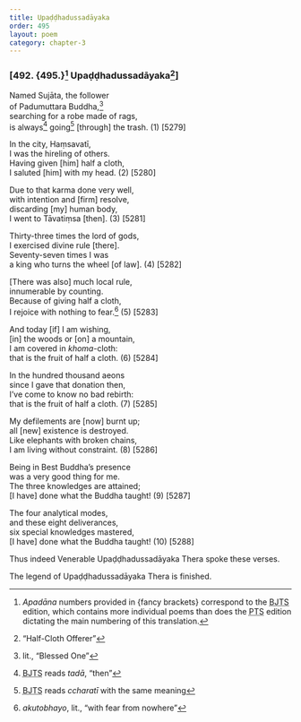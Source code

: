 ```yaml
---
title: Upaḍḍhadussadāyaka
order: 495
layout: poem
category: chapter-3
---
```


### \[492. {495.}[^1] Upaḍḍhadussadāyaka[^2]\]

Named Sujāta, the follower  
of Padumuttara Buddha,[^3]  
searching for a robe made of rags,  
is always[^4] going[^5] \[through\] the trash. (1) \[5279\]

In the city, Haṃsavatī,  
I was the hireling of others.  
Having given \[him\] half a cloth,  
I saluted \[him\] with my head. (2) \[5280\]

Due to that karma done very well,  
with intention and \[firm\] resolve,  
discarding \[my\] human body,  
I went to Tāvatiṃsa \[then\]. (3) \[5281\]

Thirty-three times the lord of gods,  
I exercised divine rule \[there\].  
Seventy-seven times I was  
a king who turns the wheel \[of law\]. (4) \[5282\]

\[There was also\] much local rule,  
innumerable by counting.  
Because of giving half a cloth,  
I rejoice with nothing to fear.[^6] (5) \[5283\]

And today \[if\] I am wishing,  
\[in\] the woods or \[on\] a mountain,  
I am covered in *khoma*-cloth:  
that is the fruit of half a cloth. (6) \[5284\]

In the hundred thousand aeons  
since I gave that donation then,  
I’ve come to know no bad rebirth:  
that is the fruit of half a cloth. (7) \[5285\]

My defilements are \[now\] burnt up;  
all \[new\] existence is destroyed.  
Like elephants with broken chains,  
I am living without constraint. (8) \[5286\]

Being in Best Buddha’s presence  
was a very good thing for me.  
The three knowledges are attained;  
\[I have\] done what the Buddha taught! (9) \[5287\]

The four analytical modes,  
and these eight deliverances,  
six special knowledges mastered,  
\[I have\] done what the Buddha taught! (10) \[5288\]

Thus indeed Venerable Upaḍḍhadussadāyaka Thera spoke these verses.

The legend of Upaḍḍhadussadāyaka Thera is finished.

[^1]: *Apadāna* numbers provided in {fancy brackets} correspond to the <abbr title="Buddha Jayanthi Tripitaka Series">BJTS</abbr> edition, which contains more individual poems than does the <abbr title="Pali Text Society">PTS</abbr> edition dictating the main numbering of this translation.

[^2]: “Half-Cloth Offerer”

[^3]: lit., “Blessed One”

[^4]: <abbr title="Buddha Jayanthi Tripitaka Series">BJTS</abbr> reads *tadā*, “then”

[^5]: <abbr title="Buddha Jayanthi Tripitaka Series">BJTS</abbr> reads *<span class="diacritics" data-state="on">c</span><span class="no-diacritics" data-state="off">ch</span>aratī* with the same meaning

[^6]: *akutobhayo*, lit., “with fear from nowhere”
